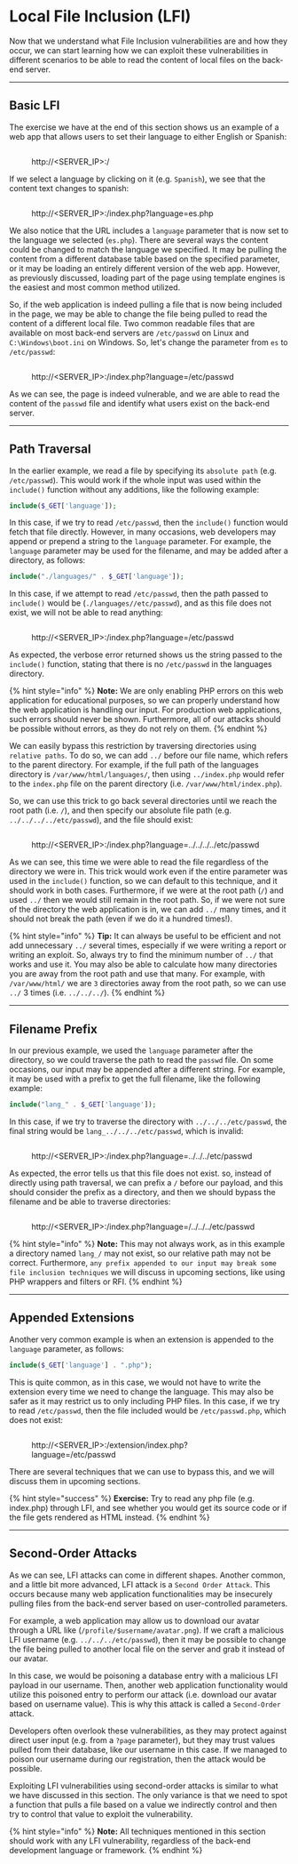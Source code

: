 # Local File Inclusion (LFI)

Now that we understand what File Inclusion vulnerabilities are and how they occur, we can start learning how we can exploit these vulnerabilities in different scenarios to be able to read the content of local files on the back-end server.

***

## Basic LFI

The exercise we have at the end of this section shows us an example of a web app that allows users to set their language to either English or Spanish:

<figure><img src="../../../../.gitbook/assets/image (5) (1) (1) (1) (1) (1) (1) (1) (1) (1).png" alt=""><figcaption><p>http://&#x3C;SERVER_IP>:/</p></figcaption></figure>

If we select a language by clicking on it (e.g. `Spanish`), we see that the content text changes to spanish:

<figure><img src="../../../../.gitbook/assets/image (2) (1) (1) (1) (1) (1) (1) (1) (1) (1) (1) (1) (1) (1) (1) (1) (1) (1) (1) (1) (1) (1) (1) (1) (1).png" alt=""><figcaption><p>http://&#x3C;SERVER_IP>:/index.php?language=es.php</p></figcaption></figure>

We also notice that the URL includes a `language` parameter that is now set to the language we selected (`es.php`). There are several ways the content could be changed to match the language we specified. It may be pulling the content from a different database table based on the specified parameter, or it may be loading an entirely different version of the web app. However, as previously discussed, loading part of the page using template engines is the easiest and most common method utilized.

So, if the web application is indeed pulling a file that is now being included in the page, we may be able to change the file being pulled to read the content of a different local file. Two common readable files that are available on most back-end servers are `/etc/passwd` on Linux and `C:\Windows\boot.ini` on Windows. So, let's change the parameter from `es` to `/etc/passwd`:

<figure><img src="../../../../.gitbook/assets/image (3) (1) (1) (1) (1) (1) (1) (1) (1) (1) (1) (1) (1) (1) (1) (1) (1) (1).png" alt=""><figcaption><p>http://&#x3C;SERVER_IP>:/index.php?language=/etc/passwd</p></figcaption></figure>

As we can see, the page is indeed vulnerable, and we are able to read the content of the `passwd` file and identify what users exist on the back-end server.

***

## Path Traversal

In the earlier example, we read a file by specifying its `absolute path` (e.g. `/etc/passwd`). This would work if the whole input was used within the `include()` function without any additions, like the following example:

```php
include($_GET['language']);
```

In this case, if we try to read `/etc/passwd`, then the `include()` function would fetch that file directly. However, in many occasions, web developers may append or prepend a string to the `language` parameter. For example, the `language` parameter may be used for the filename, and may be added after a directory, as follows:

```php
include("./languages/" . $_GET['language']);
```

In this case, if we attempt to read `/etc/passwd`, then the path passed to `include()` would be (`./languages//etc/passwd`), and as this file does not exist, we will not be able to read anything:

<figure><img src="../../../../.gitbook/assets/image (4) (1) (1) (1) (1) (1) (1) (1) (1) (1) (1) (1) (1) (1).png" alt=""><figcaption><p>http://&#x3C;SERVER_IP>:/index.php?language=/etc/passwd</p></figcaption></figure>

As expected, the verbose error returned shows us the string passed to the `include()` function, stating that there is no `/etc/passwd` in the languages directory.

{% hint style="info" %}
**Note:** We are only enabling PHP errors on this web application for educational purposes, so we can properly understand how the web application is handling our input. For production web applications, such errors should never be shown. Furthermore, all of our attacks should be possible without errors, as they do not rely on them.
{% endhint %}

We can easily bypass this restriction by traversing directories using `relative paths`. To do so, we can add `../` before our file name, which refers to the parent directory. For example, if the full path of the languages directory is `/var/www/html/languages/`, then using `../index.php` would refer to the `index.php` file on the parent directory (i.e. `/var/www/html/index.php`).

So, we can use this trick to go back several directories until we reach the root path (i.e. `/`), and then specify our absolute file path (e.g. `../../../../etc/passwd`), and the file should exist:

<figure><img src="../../../../.gitbook/assets/image (5) (1) (1) (1) (1) (1) (1) (1) (1) (1) (1).png" alt=""><figcaption><p>http://&#x3C;SERVER_IP>:/index.php?language=../../../../etc/passwd</p></figcaption></figure>

As we can see, this time we were able to read the file regardless of the directory we were in. This trick would work even if the entire parameter was used in the `include()` function, so we can default to this technique, and it should work in both cases. Furthermore, if we were at the root path (`/`) and used `../` then we would still remain in the root path. So, if we were not sure of the directory the web application is in, we can add `../` many times, and it should not break the path (even if we do it a hundred times!).

{% hint style="info" %}
**Tip:** It can always be useful to be efficient and not add unnecessary `../` several times, especially if we were writing a report or writing an exploit. So, always try to find the minimum number of `../` that works and use it. You may also be able to calculate how many directories you are away from the root path and use that many. For example, with `/var/www/html/` we are `3` directories away from the root path, so we can use `../` 3 times (i.e. `../../../`).
{% endhint %}

***

## Filename Prefix

In our previous example, we used the `language` parameter after the directory, so we could traverse the path to read the `passwd` file. On some occasions, our input may be appended after a different string. For example, it may be used with a prefix to get the full filename, like the following example:

```php
include("lang_" . $_GET['language']);
```

In this case, if we try to traverse the directory with `../../../etc/passwd`, the final string would be `lang_../../../etc/passwd`, which is invalid:

<figure><img src="../../../../.gitbook/assets/image (6) (1) (1) (1) (1) (1) (1) (1) (1) (1).png" alt=""><figcaption><p>http://&#x3C;SERVER_IP>:/index.php?language=../../../etc/passwd</p></figcaption></figure>

As expected, the error tells us that this file does not exist. so, instead of directly using path traversal, we can prefix a `/` before our payload, and this should consider the prefix as a directory, and then we should bypass the filename and be able to traverse directories:

<figure><img src="../../../../.gitbook/assets/image (7) (1) (1) (1) (1) (1) (1) (1).png" alt=""><figcaption><p>http://&#x3C;SERVER_IP>:/index.php?language=/../../../etc/passwd</p></figcaption></figure>

{% hint style="info" %}
**Note:** This may not always work, as in this example a directory named `lang_/` may not exist, so our relative path may not be correct. Furthermore, `any prefix appended to our input may break some file inclusion techniques` we will discuss in upcoming sections, like using PHP wrappers and filters or RFI.
{% endhint %}

***

## Appended Extensions

Another very common example is when an extension is appended to the `language` parameter, as follows:

```php
include($_GET['language'] . ".php");
```

This is quite common, as in this case, we would not have to write the extension every time we need to change the language. This may also be safer as it may restrict us to only including PHP files. In this case, if we try to read `/etc/passwd`, then the file included would be `/etc/passwd.php`, which does not exist:

<figure><img src="../../../../.gitbook/assets/image (8) (1) (1) (1).png" alt=""><figcaption><p>http://&#x3C;SERVER_IP>:/extension/index.php?language=/etc/passwd</p></figcaption></figure>

There are several techniques that we can use to bypass this, and we will discuss them in upcoming sections.

{% hint style="success" %}
**Exercise:** Try to read any php file (e.g. index.php) through LFI, and see whether you would get its source code or if the file gets rendered as HTML instead.
{% endhint %}

***

## Second-Order Attacks

As we can see, LFI attacks can come in different shapes. Another common, and a little bit more advanced, LFI attack is a `Second Order Attack`. This occurs because many web application functionalities may be insecurely pulling files from the back-end server based on user-controlled parameters.

For example, a web application may allow us to download our avatar through a URL like (`/profile/$username/avatar.png`). If we craft a malicious LFI username (e.g. `../../../etc/passwd`), then it may be possible to change the file being pulled to another local file on the server and grab it instead of our avatar.

In this case, we would be poisoning a database entry with a malicious LFI payload in our username. Then, another web application functionality would utilize this poisoned entry to perform our attack (i.e. download our avatar based on username value). This is why this attack is called a `Second-Order` attack.

Developers often overlook these vulnerabilities, as they may protect against direct user input (e.g. from a `?page` parameter), but they may trust values pulled from their database, like our username in this case. If we managed to poison our username during our registration, then the attack would be possible.

Exploiting LFI vulnerabilities using second-order attacks is similar to what we have discussed in this section. The only variance is that we need to spot a function that pulls a file based on a value we indirectly control and then try to control that value to exploit the vulnerability.

{% hint style="info" %}
**Note:** All techniques mentioned in this section should work with any LFI vulnerability, regardless of the back-end development language or framework.
{% endhint %}
